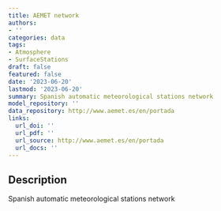 ```yaml
---
title: AEMET network
authors:
- ''
categories: data
tags:
- Atmosphere
- SurfaceStations
draft: false
featured: false
date: '2023-06-20'
lastmod: '2023-06-20'
summary: Spanish automatic meteorological stations network
model_repository: ''
data_repository: http://www.aemet.es/en/portada
links:
  url_doi: ''
  url_pdf: ''
  url_source: http://www.aemet.es/en/portada
  url_docs: ''
---
```


## Description

Spanish automatic meteorological stations network

